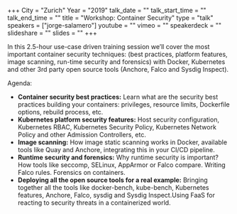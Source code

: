 +++
City = "Zurich"
Year = "2019"
talk_date = ""
talk_start_time = ""
talk_end_time = ""
title = "Workshop: Container Security"
type = "talk"
speakers = ["jorge-salamero"]
youtube = ""
vimeo = ""
speakerdeck = ""
slideshare = ""
slides = ""
+++

In this 2.5-hour use-case driven training session we’ll cover the most important container
security techniques: (best practices, platform features, image scanning, run-time security
and forensics) with Docker, Kubernetes and other 3rd party open source tools (Anchore,
Falco and Sysdig Inspect).

Agenda:

- **Container security best practices:** Learn what are the security best practices
building your containers: privileges, resource limits, Dockerfile options,
rebuild process, etc.
- **Kubernetes platform security features:** Host security configuration, Kubernetes RBAC,
Kubernetes Security Policy, Kubernetes Network Policy and other Admission Controllers, etc.
- **Image scanning:** How image static scanning works in Docker, available tools like
Quay and Anchore, integrating this in your CI/CD pipeline.
- **Runtime security and forensics:** Why runtime security is important? How tools like
seccomp, SELinux, AppArmor or Falco compare. Writing Falco rules. Forensics on containers.
- **Deploying all the open source tools for a real example:** Bringing together all the
tools like docker-bench, kube-bench, Kubernetes features, Anchore, Falco, sysdig and
Sysdig Inspect.Using FaaS for reacting to security threats in a containerized world.

